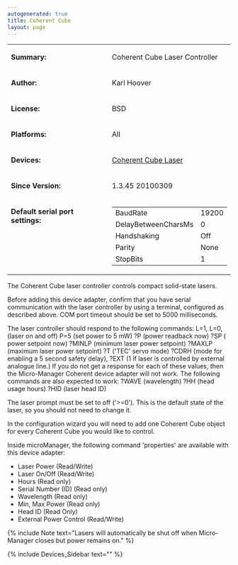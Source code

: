 ```yaml
---
autogenerated: true
title: Coherent Cube
layout: page
---
```


<table>

<tr>

<td markdown="1">

**Summary:**

</td>

<td markdown="1">

Coherent Cube Laser Controller

</td>

</tr>

<tr>

<td markdown="1">

**Author:**

</td>

<td markdown="1">

Karl Hoover

</td>

</tr>

<tr>

<td markdown="1">

**License:**

</td>

<td markdown="1">

BSD

</td>

</tr>

<tr>

<td markdown="1">

**Platforms:**

</td>

<td markdown="1">

All

</td>

</tr>

<tr>

<td markdown="1">

**Devices:**

</td>

<td markdown="1">

[Coherent Cube
Laser](http://www.coherent.com/Lasers/index.cfm?fuseaction=show.page&ID=1007)

</td>

</tr>

<tr>

<td markdown="1">

**Since Version:**

</td>

<td markdown="1">

1.3.45 20100309

</td>

</tr>

<tr>

<td markdown="1" valign=top>

**Default serial port settings:**

</td>

<td markdown="1" valign=top>

|                     |       |
| ------------------- | ----- |
| BaudRate            | 19200 |
| DelayBetweenCharsMs | 0     |
| Handshaking         | Off   |
| Parity              | None  |
| StopBits            | 1     |

</td>

</tr>

</table>

The Coherent Cube laser controller controls compact solid-state lasers.

Before adding this device adapter, confirm that you have serial
communication with the laser controller by using a terminal, configured
as described above. COM port timeout should be set to 5000 milliseconds.

The laser controller should respond to the following commands: L=1, L=0,
(laser on and off) P=5 (set power to 5 mW) ?P (power readback now) ?SP (
power setpoint now) ?MINLP (minimum laser power setpoint) ?MAXLP
(maximum laser power setpoint) ?T ('TEC' servo mode) ?CDRH (mode for
enabling a 5 second safety delay), ?EXT (1 if laser is controlled by
external analogue line.) If you do not get a response for each of these
values, then the Micro-Manager Coherent device adapter will not work.
The following commands are also expected to work: ?WAVE (wavelength) ?HH
(head usage hours) ?HID (laser head ID)

The laser prompt must be set to off ('\>=0'). This is the default state
of the laser, so you should not need to change it.

In the configuration wizard you will need to add one Coherent Cube
object for every Coherent Cube you would like to control.

Inside microManager, the following command 'properties' are available
with this device adapter:

  - Laser Power (Read/Write)
  - Laser On/Off (Read/Write)
  - Hours (Read only)
  - Serial Number (ID) (Read only)
  - Wavelength (Read only)
  - Min, Max Power (Read only)
  - Head ID (Read Only)
  - External Power Control (Read/Write)

{% include Note text="Lasers will automatically be shut off when Micro-Manager closes but power remains on." %}

{% include Devices_Sidebar text="" %}
